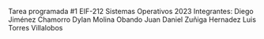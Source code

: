 Tarea programada #1 EIF-212 Sistemas Operativos 2023
Integrantes:
Diego Jiménez Chamorro
Dylan Molina Obando
Juan Daniel Zuñiga Hernadez
Luis Torres Villalobos
